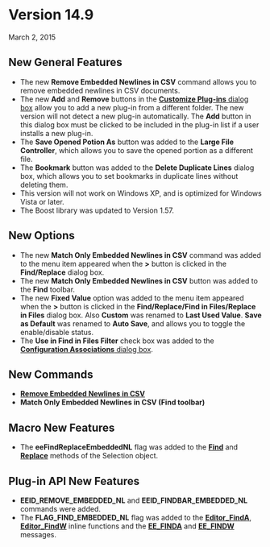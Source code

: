 # Version 14.9

March 2, 2015

## New General Features

- The new **Remove Embedded Newlines in CSV** command allows you to remove embedded newlines in CSV documents.
- The new **Add** and **Remove** buttons in the [**Customize Plug-ins** dialog box](../dlg/plugins/index) allow you to add a new plug-in from a different folder. The new version will not detect a new plug-in automatically. The **Add** button in this dialog box must be clicked to be included in the plug-in list if a user installs a new plug-in.
- The **Save Opened Potion As** button was added to the **Large File Controller**, which allows you to save the opened portion as a different file.
- The **Bookmark** button was added to the **Delete Duplicate Lines** dialog box, which allows you to set bookmarks in duplicate lines without deleting them.
- This version will not work on Windows XP, and is optimized for Windows Vista or later.
- The Boost library was updated to Version 1.57.

## New Options

- The new **Match Only Embedded Newlines in CSV** command was added to the menu item appeared when the
**>** button is clicked in the **Find/Replace** dialog box.
- The new **Match Only Embedded Newlines in CSV** button was
added to the **Find** toolbar.
- The new **Fixed Value** option was added to the menu item appeared when the
**>** button is clicked in the **Find/Replace/Find in Files/Replace in Files** dialog box. Also **Custom** was renamed to **Last Used Value**. **Save as Default** was renamed to **Auto Save**, and allows you to toggle the enable/disable status.
- The **Use in Find in Files Filter** check box was added to the [**Configuration Associations** dialog box](../dlg/configuration_associations/index).

## New Commands

- **[Remove Embedded Newlines in CSV](../cmd/csv/remove_embedded_nl)**
- **Match Only Embedded Newlines in CSV (Find toolbar)**

## Macro New Features

- The **eeFindReplaceEmbeddedNL** flag was added to the **[Find](../macro/selection/selection_find)** and **[Replace](../macro/selection/selection_replace)** methods
of the Selection object.

## Plug-in API New Features

- **EEID\_REMOVE\_EMBEDDED\_NL** and **EEID\_FINDBAR\_EMBEDDED\_NL** commands were added.
- The **FLAG\_FIND\_EMBEDDED\_NL** flag was added to the
[**Editor\_FindA**](../plugin/macro/editor_finda),
[**Editor\_FindW**](../plugin/macro/editor_findw) inline functions
and the [**EE\_FINDA**](../plugin/message/ee_finda) and
[**EE\_FINDW**](../plugin/message/ee_findw) messages.
